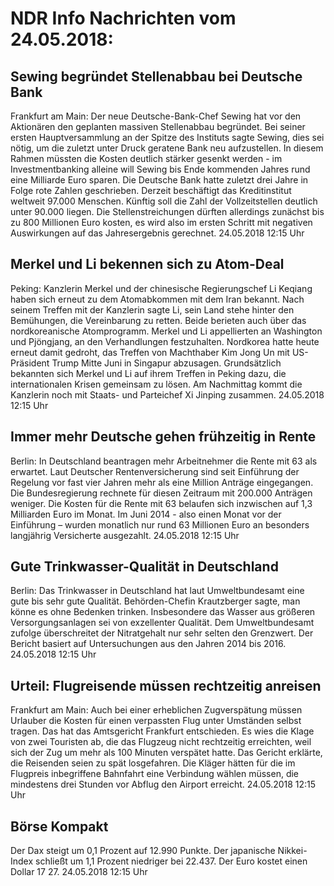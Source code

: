 # NDR Info Nachrichten vom 24.05.2018:


## Sewing begründet Stellenabbau bei Deutsche Bank
Frankfurt am Main: Der neue Deutsche-Bank-Chef Sewing hat vor den Aktionären den geplanten massiven Stellenabbau begründet. Bei seiner ersten Hauptversammlung an der Spitze des Instituts sagte Sewing, dies sei nötig, um die zuletzt unter Druck geratene Bank neu aufzustellen. In diesem Rahmen müssten die Kosten deutlich stärker gesenkt werden - im Investmentbanking alleine will Sewing bis Ende kommenden Jahres rund eine Milliarde Euro sparen. Die Deutsche Bank hatte zuletzt drei Jahre in Folge rote Zahlen geschrieben. Derzeit beschäftigt das Kreditinstitut weltweit 97.000 Menschen. Künftig soll die Zahl der Vollzeitstellen deutlich unter 90.000 liegen. Die Stellenstreichungen dürften allerdings zunächst bis zu 800 Millionen Euro kosten, es wird also im ersten Schritt mit negativen Auswirkungen auf das Jahresergebnis gerechnet. 24.05.2018 12:15 Uhr 

## Merkel und Li bekennen sich zu Atom-Deal
Peking: Kanzlerin Merkel und der chinesische Regierungschef Li Keqiang haben sich erneut zu dem Atomabkommen mit dem Iran bekannt. Nach seinem Treffen mit der Kanzlerin sagte Li, sein Land stehe hinter den Bemühungen, die Vereinbarung zu retten. Beide berieten auch über das nordkoreanische Atomprogramm. Merkel und Li appellierten an Washington und Pjöngjang, an den Verhandlungen festzuhalten. Nordkorea hatte heute erneut damit gedroht, das Treffen von Machthaber Kim Jong Un mit US-Präsident Trump Mitte Juni in Singapur abzusagen. Grundsätzlich bekannten sich Merkel und Li auf ihrem Treffen in Peking dazu, die internationalen Krisen gemeinsam zu lösen. Am Nachmittag kommt die Kanzlerin noch mit Staats- und Parteichef Xi Jinping zusammen. 24.05.2018 12:15 Uhr 

## Immer mehr Deutsche gehen frühzeitig in Rente
Berlin: In Deutschland beantragen mehr Arbeitnehmer die Rente mit 63 als erwartet. Laut Deutscher Rentenversicherung sind seit Einführung der Regelung vor fast vier Jahren mehr als eine Million Anträge eingegangen. Die Bundesregierung rechnete für diesen Zeitraum mit 200.000 Anträgen weniger. Die Kosten für die Rente mit 63 belaufen sich inzwischen auf 1,3 Milliarden Euro im Monat. Im Juni 2014 - also einen Monat vor der Einführung – wurden monatlich nur rund 63 Millionen Euro an besonders langjährig Versicherte ausgezahlt. 24.05.2018 12:15 Uhr 

## Gute Trinkwasser-Qualität in Deutschland
Berlin: Das Trinkwasser in Deutschland hat laut Umweltbundesamt eine gute bis sehr gute Qualität. Behörden-Chefin Krautzberger sagte, man könne es ohne Bedenken trinken. Insbesondere das Wasser aus größeren Versorgungsanlagen sei von exzellenter Qualität. Dem Umweltbundesamt zufolge überschreitet der Nitratgehalt nur sehr selten den Grenzwert. Der Bericht basiert auf Untersuchungen aus den Jahren  2014 bis 2016. 24.05.2018 12:15 Uhr 

## Urteil: Flugreisende müssen rechtzeitig anreisen
Frankfurt am Main: Auch bei einer erheblichen Zugverspätung müssen Urlauber die Kosten für einen verpassten Flug unter Umständen selbst tragen. Das hat das Amtsgericht Frankfurt entschieden. Es wies die Klage von zwei Touristen ab, die das Flugzeug nicht rechtzeitig erreichten, weil sich der Zug um mehr als 100 Minuten verspätet hatte. Das Gericht erklärte, die Reisenden seien zu spät losgefahren. Die Kläger hätten für die im Flugpreis inbegriffene Bahnfahrt eine Verbindung wählen müssen, die mindestens drei Stunden vor Abflug den Airport erreicht. 24.05.2018 12:15 Uhr 

## Börse Kompakt
Der Dax steigt um 0,1 Prozent auf 12.990 Punkte. Der japanische Nikkei-Index schließt um 1,1 Prozent niedriger bei 22.437. Der Euro kostet einen Dollar 17 27. 24.05.2018 12:15 Uhr 
